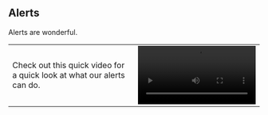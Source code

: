 ## Alerts

Alerts are wonderful.


<table class="layout">
<colgroup>
<col width="50%" />
<col width="50%" />
</colgroup>
<tr>
<td style="text-align: left;vertical-align: middle">Check out this quick video for a quick look at what our alerts can do.</td>  
<td><video width="100%" controls><source src="images/dashboards_preview.mp4" type="video/mp4">Your browser does not support HTML5 video.</video></td>
</tr>
</table>


